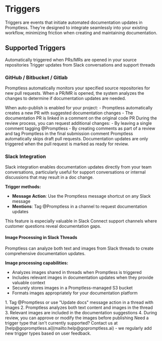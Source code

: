 # Triggers

Triggers are events that initiate automated documentation updates in Promptless. They're designed to integrate seamlessly into your existing workflow, minimizing friction when creating and maintaining documentation.

## Supported Triggers

<CardGroup cols={2}>
  <Card title="GitHub/Bitbucket/Gitlab" icon="brands github">
    Automatically triggered when PRs/MRs are opened in your source repositories
  </Card>
  
  <Card title="Slack Integration" icon="brands slack">
    Trigger updates from Slack conversations and support threads
  </Card>
</CardGroup>

### GitHub / Bitbucket / Gitlab

Promptless automatically monitors your specified source repositories for new pull requests. When a PR/MR is opened, the system analyzes the changes to determine if documentation updates are needed.

<AccordionGroup>
  <Accordion title="Auto-publish Mode">
    When auto-publish is enabled for your project:
    - Promptless automatically creates a new PR with suggested documentation changes
    - The documentation PR is linked in a comment on the original code PR
  </Accordion>

  <Accordion title="Follow-on Requests (Github-Only)">
    During the review process, you can request additional changes:
    - By leaving a single comment tagging @Promptless
    - By creating comments as part of a review and tag Promptless in the final submission comment
  </Accordion>
</AccordionGroup>

<Note>
Promptless automatically skips draft pull requests. Documentation updates are only triggered when the pull request is marked as ready for review.
</Note>

### Slack Integration

Slack integration enables documentation updates directly from your team conversations, particularly useful for support conversations or internal discussions that may result in a doc change.

**Trigger methods:**
- **Message Action**: Use the Promptless message shortcut on any Slack message
- **Mentions**: Tag @Promptless in a channel to request documentation updates

<Tip>
This feature is especially valuable in Slack Connect support channels where customer questions reveal documentation gaps.
</Tip>

#### Image Processing in Slack Threads

Promptless can analyze both text and images from Slack threads to create comprehensive documentation updates.

**Image processing capabilities:**
- Analyzes images shared in threads when Promptless is triggered
- Includes relevant images in documentation updates when they provide valuable context
- Securely stores images in a Promptless-managed S3 bucket
- Formats images appropriately for your documentation platform

<AccordionGroup>
  <Accordion title="How Image Processing Works">
    1. Tag @Promptless or use "Update docs" message action in a thread with images
    2. Promptless analyzes both text content and images in the thread
    3. Relevant images are included in the documentation suggestions
    4. During review, you can approve or modify the images before publishing
  </Accordion>
</AccordionGroup>

<Note>
Need a trigger type that isn't currently supported? Contact us at [help@gopromptless.ai](mailto:help@gopromptless.ai) - we regularly add new trigger types based on user feedback.
</Note>